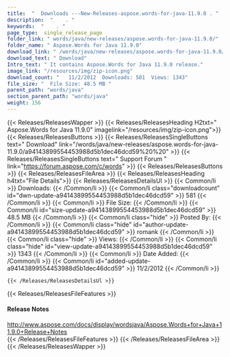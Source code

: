 ```yaml
---
title:  "  Downloads ---New-Releases-aspose.words-for-java-11.9.0 . " 
description:  "    . " 
keywords:  "    . " 
page_type:  single_release_page
folder_link: " words/java/new-releases/aspose.words-for-java-11.9.0/"
folder_name: " Aspose.Words for Java 11.9.0"
download_link: " /words/java/new-releases/aspose.words-for-java-11.9.0/a94143899554453988d5b1dec46dcd59"
download_text: " Download"
Intro_text: " It contains Aspose.Words for Java 11.9.0 release."
image_link: "/resources/img/zip-icon.png"
download_count: "   11/2/2012  Downloads: 581  Views: 1343"
file_size: "  File Size: 48.5 MB "
parent_path: "words/java"
section_parent_path: "words/java"
weight: 156 
---
```


{{< Releases/ReleasesWapper >}}
  {{< Releases/ReleasesHeading H2txt=" Aspose.Words for Java 11.9.0" imagelink="/resources/img/zip-icon.png">}}
  {{< Releases/ReleasesButtons >}}
    {{< Releases/ReleasesSingleButtons text=" Download" link="/words/java/new-releases/aspose.words-for-java-11.9.0/a94143899554453988d5b1dec46dcd59%20%20" >}}
    {{< Releases/ReleasesSingleButtons text=" Support Forum " link="https://forum.aspose.com/c/words" >}}
  {{< Releases/ReleasesButtons >}}
  {{< Releases/ReleasesFileArea >}}
    {{< Releases/ReleasesHeading h4txt="File Details">}}
    {{< Releases/ReleasesDetailsUl >}}
            {{< Common/li  >}} Downloads: {{< /Common/li >}} 
      {{< Common/li class="downloadcount" id="dwn-update-a94143899554453988d5b1dec46dcd59" >}} 581 {{< /Common/li >}} 
      {{< Common/li  >}} File Size: {{< /Common/li >}} 
      {{< Common/li id="size-update-a94143899554453988d5b1dec46dcd59" >}} 48.5 MB {{< /Common/li >}} 
      {{< Common/li  class="hide" >}} Posted By: {{< /Common/li >}} 
      {{< Common/li class="hide" id="author-update-a94143899554453988d5b1dec46dcd59" >}} romank {{< /Common/li >}} 
      {{< Common/li class="hide"  >}} Views: {{< /Common/li >}} 
      {{< Common/li class="hide" id="view-update-a94143899554453988d5b1dec46dcd59" >}} 1343 {{< /Common/li >}} 
      {{< Common/li  >}} Date Added: {{< /Common/li >}} 
      {{< Common/li id="added-update-a94143899554453988d5b1dec46dcd59" >}} 11/2/2012 {{< /Common/li >}} 

    {{< /Releases/ReleasesDetailsUl >}}

  {{< Releases/ReleasesFileFeatures >}}
      <h4>Release Notes</h4><div><a href="http://www.aspose.com/docs/display/wordsjava/Aspose.Words+for+Java+11.9.0+Release+Notes">http://www.aspose.com/docs/display/wordsjava/Aspose.Words+for+Java+11.9.0+Release+Notes</a></div>
  {{< /Releases/ReleasesFileFeatures >}}
 {{< /Releases/ReleasesFileArea >}}
{{< /Releases/ReleasesWapper >}}


